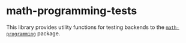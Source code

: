 # math-programming-tests

This library provides utility functions for testing backends to the
[`math-programming`](../math-programming/README.md) package.
